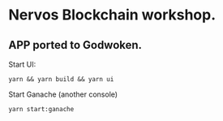 # Nervos Blockchain workshop. 
## APP ported to Godwoken.

Start UI:

```
yarn && yarn build && yarn ui
```

Start Ganache (another console)
```
yarn start:ganache
```
